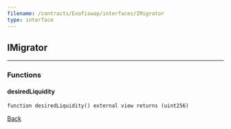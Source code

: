 ```yaml
---
filename: /contracts/Exofiswap/interfaces/IMigrator
type: interface
---
```


## IMigrator

***

### Functions

#### desiredLiquidity

```solidity
function desiredLiquidity() external view returns (uint256)
```

[Back](/index)